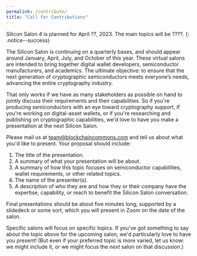 ```yaml
---
permalink: /contribute/
title: "Call for Contributions"
---
```


Silicon Salon 4 is planned for April ??, 2023. The main topics will be ????.
{: .notice--success}

The Silicon Salon is continuing on a quarterly bases, and should appear around January, April, July, and October of this year.
These virtual salons are intended to bring together digital wallet developers, semiconductor manufacturers, and academics. The ultimate objective: to ensure that the next generation of cryptographic semiconductors meets everyone’s needs, advancing the entire cryptography industry. 

That only works if we have as many stakeholders as possible on hand to jointly discuss their requirements and their capabilities. So if you're producing semiconductors with an eye toward cryptography support, if you're working on digital-asset wallets, or if you're researching and publishing on cryptographic capabilities, we'd love to have you make a presentation at the next Silicon Salon.

Please mail us at [team@blockchaincommons.com](mailto:team@blockchaincommons.com) and tell us about what you'd like to present. Your proposal should include:

1. The title of the presentation.
2. A summary of what your presentation will be about.
3. A summary of how this topic focuses on semiconductor capabilities, wallet requirements, or other related topics.
4. The name of the presenter(s). 
5. A description of who they are and how they or their company have the expertise, capability, or reach to benefit the Silicon Salon conversation.

Final presentations should be about five minutes long, supported by a slidedeck or some sort, which you will present in Zoom on the date of the salon.

Specific salons will focus on specific topics. If you've got something to say about the topic above for the upcoming salon, we'd particularly love to have you present! (But even if your preferred topic is more varied, let us know: we might include it, or we might focus the _next_ salon on that discussion.)
